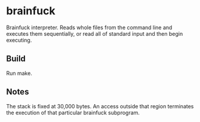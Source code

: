 # brainfuck
Brainfuck interpreter. 
Reads whole files from the command line and executes them sequentially, or read all of standard input and then begin executing.

## Build
Run make.

## Notes
The stack is fixed at 30,000 bytes. An access outside that region terminates the execution of that particular brainfuck subprogram.
